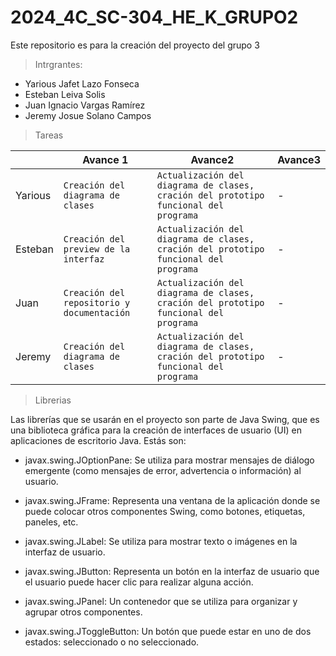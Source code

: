 # 2024_4C_SC-304_HE_K_GRUPO2
 Este repositorio es para la creación del proyecto del grupo 3

> Intrgrantes:
- Yarious Jafet Lazo Fonseca
- Esteban Leiva Solis
- Juan Ignacio Vargas Ramírez
- Jeremy Josue Solano Campos

> Tareas

|                |Avance 1                          | Avance2                         | Avance3                         |
|----------------|-------------------------------|-----------------------------|-----------------------------|
|Yarious |`Creación del diagrama de clases`            | `Actualización del diagrama de clases, cración del prototipo funcional del programa` | -
|Esteban |`Creación del preview de la interfaz`            | `Actualización del diagrama de clases, cración del prototipo funcional del programa` | -
|Juan |`Creación del repositorio y documentación`| `Actualización del diagrama de clases, cración del prototipo funcional del programa` | -
|Jeremy |`Creación del diagrama de clases`| `Actualización del diagrama de clases, cración del prototipo funcional del programa` | -

> Librerias

Las librerías que se usarán en el proyecto son parte de Java Swing, que es una biblioteca gráfica para la creación de interfaces de usuario (UI) en aplicaciones de escritorio Java. 
Estás son:

- javax.swing.JOptionPane: Se utiliza para mostrar mensajes de diálogo emergente (como mensajes de error, advertencia o información) al usuario.

- javax.swing.JFrame: Representa una ventana de la aplicación donde se puede colocar otros componentes Swing, como botones, etiquetas, paneles, etc.

- javax.swing.JLabel: Se utiliza para mostrar texto o imágenes en la interfaz de usuario.

- javax.swing.JButton: Representa un botón en la interfaz de usuario que el usuario puede hacer clic para realizar alguna acción.

- javax.swing.JPanel: Un contenedor que se utiliza para organizar y agrupar otros componentes.

- javax.swing.JToggleButton: Un botón que puede estar en uno de dos estados: seleccionado o no seleccionado.
